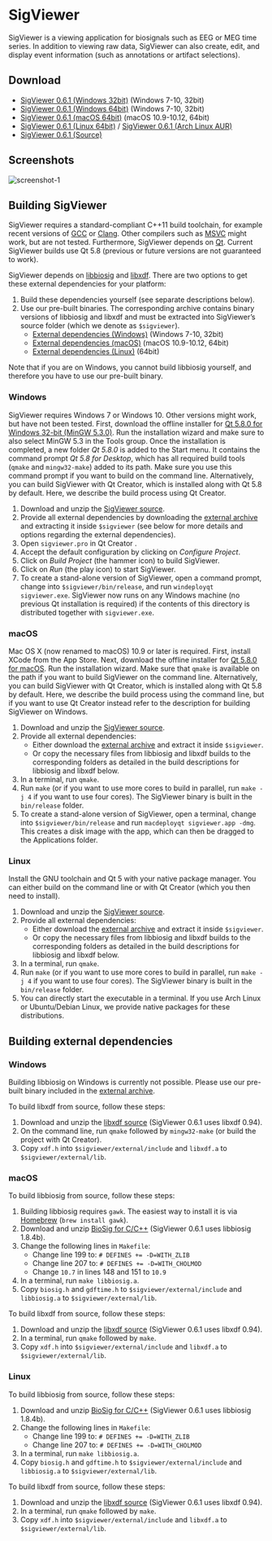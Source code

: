 SigViewer
=========

SigViewer is a viewing application for biosignals such as EEG or MEG time series. In addition to viewing raw data, SigViewer can also create, edit, and display event information (such as annotations or artifact selections).

Download
--------
- [SigViewer 0.6.1 (Windows 32bit)](https://github.com/cbrnr/sigviewer/releases/download/v0.6.1/sigviewer-0.6.1-win32.exe) (Windows 7-10, 32bit)
- [SigViewer 0.6.1 (Windows 64bit)](https://github.com/cbrnr/sigviewer/releases/download/v0.6.1/sigviewer-0.6.1-win64.exe) (Windows 7-10, 32bit)
- [SigViewer 0.6.1 (macOS 64bit)](https://github.com/cbrnr/sigviewer/releases/download/v0.6.1/sigviewer-0.6.1-macos.dmg) (macOS 10.9-10.12, 64bit)
- [SigViewer 0.6.1 (Linux 64bit)](https://github.com/cbrnr/sigviewer/releases/download/v0.6.1/sigviewer-0.6.1-linux.zip) / [SigViewer 0.6.1 (Arch Linux AUR)](https://aur.archlinux.org/packages/sigviewer/)
- [SigViewer 0.6.1 (Source)](https://github.com/cbrnr/sigviewer/archive/v0.6.1.zip)

Screenshots
-----------
![screenshot-1](https://github.com/cbrnr/sigviewer/raw/master/screenshot-1.png)

Building SigViewer
------------------
SigViewer requires a standard-compliant C++11 build toolchain, for example recent versions of [GCC](https://gcc.gnu.org/) or [Clang](https://clang.llvm.org/). Other compilers such as [MSVC](https://en.wikipedia.org/wiki/Visual_C%2B%2B) might work, but are not tested. Furthermore, SigViewer depends on [Qt](https://www.qt.io/). Current SigViewer builds use Qt 5.8 (previous or future versions are not guaranteed to work).

SigViewer depends on [libbiosig](http://biosig.sourceforge.net/) and [libxdf](https://github.com/Yida-Lin/libxdf). There are two options to get these external dependencies for your platform:

1. Build these dependencies yourself (see separate descriptions below).
2. Use our pre-built binaries. The corresponding archive contains binary versions of libbiosig and libxdf and must be extracted into SigViewer’s source folder (which we denote as `$sigviewer`).
    - [External dependencies (Windows)](https://github.com/cbrnr/sigviewer/releases/download/v0.6.1/external-0.6.1-win32.zip) (Windows 7-10, 32bit)
    - [External dependencies (macOS)](https://github.com/cbrnr/sigviewer/releases/download/v0.6.1/external-0.6.1-macos.zip) (macOS 10.9-10.12, 64bit)
    - [External dependencies (Linux)](https://github.com/cbrnr/sigviewer/releases/download/v0.6.1/external-0.6.1-linux.zip) (64bit)

Note that if you are on Windows, you cannot build libbiosig yourself, and therefore you have to use our pre-built binary.

### Windows
SigViewer requires Windows 7 or Windows 10. Other versions might work, but have not been tested. First, download the offline installer for [Qt 5.8.0 for Windows 32-bit (MinGW 5.3.0)](http://download.qt.io/official_releases/qt/5.8/5.8.0/qt-opensource-windows-x86-mingw530-5.8.0.exe). Run the installation wizard and make sure to also select MinGW 5.3 in the Tools group. Once the installation is completed, a new folder _Qt 5.8.0_ is added to the Start menu. It contains the command prompt _Qt 5.8 for Desktop_, which has all required build tools (`qmake` and `mingw32-make`) added to its path. Make sure you use this command prompt if you want to build on the command line. Alternatively, you can build SigViewer with Qt Creator, which is installed along with Qt 5.8 by default. Here, we describe the build process using Qt Creator.

1. Download and unzip the [SigViewer source](https://github.com/cbrnr/sigviewer/archive/v0.6.1.zip).
1. Provide all external dependencies by downloading the [external archive](https://github.com/cbrnr/sigviewer/releases/download/v0.6.1/external-0.6.1-windows.zip) and extracting it inside `$sigviewer` (see below for more details and options regarding the external dependencies).
1. Open `sigviewer.pro` in Qt Creator .
1. Accept the default configuration by clicking on _Configure Project_.
1. Click on _Build Project_ (the hammer icon) to build SigViewer.
1. Click on _Run_ (the play icon) to start SigViewer.
1. To create a stand-alone version of SigViewer, open a command prompt, change into `$sigviewer/bin/release`, and run `windeployqt sigviewer.exe`. SigViewer now runs on any Windows machine (no previous Qt installation is required) if the contents of this directory is distributed together with `sigviewer.exe`.


### macOS
Mac OS X (now renamed to macOS) 10.9 or later is required. First, install XCode from the App Store. Next, download the offline installer for [Qt 5.8.0 for macOS](http://download.qt.io/official_releases/qt/5.8/5.8.0/qt-opensource-mac-x64-clang-5.8.0.dmg). Run the installation wizard. Make sure that `qmake` is available on the path if you want to build SigViewer on the command line. Alternatively, you can build SigViewer with Qt Creator, which is installed along with Qt 5.8 by default. Here, we describe the build process using the command line, but if you want to use Qt Creator instead refer to the description for building SigViewer on Windows.

1. Download and unzip the [SigViewer source](https://github.com/cbrnr/sigviewer/archive/v0.6.1.zip).
1. Provide all external dependencies:
    - Either download the [external archive](https://github.com/cbrnr/sigviewer/releases/download/v0.6.1/external-0.6.1-macos.zip) and extract it inside `$sigviewer`.
    - Or copy the necessary files from libbiosig and libxdf builds to the corresponding folders as detailed in the build descriptions for libbiosig and libxdf below.
1. In a terminal, run `qmake`.
1. Run `make` (or if you want to use more cores to build in parallel, run `make -j 4` if you want to use four cores). The SigViewer binary is built in the `bin/release` folder.
1. To create a stand-alone version of SigViewer, open a terminal, change into `$sigviewer/bin/release` and run `macdeployqt sigviewer.app -dmg`. This creates a disk image with the app, which can then be dragged to the Applications folder.

### Linux
Install the GNU toolchain and Qt 5 with your native package manager. You can either build on the command line or with Qt Creator (which you then need to install).

1. Download and unzip the [SigViewer source](https://github.com/cbrnr/sigviewer/archive/v0.6.1.zip).
1. Provide all external dependencies:
    - Either download the [external archive](https://github.com/cbrnr/sigviewer/releases/download/v0.6.1/external-0.6.1-linux.zip) and extract it inside `$sigviewer`.
    - Or copy the necessary files from libbiosig and libxdf builds to the corresponding folders as detailed in the build descriptions for libbiosig and libxdf below.
1. In a terminal, run `qmake`.
1. Run `make` (or if you want to use more cores to build in parallel, run `make -j 4` if you want to use four cores). The SigViewer binary is built in the `bin/release` folder.
1. You can directly start the executable in a terminal. If you use Arch Linux or Ubuntu/Debian Linux, we provide native packages for these distributions.

Building external dependencies
------------------------------
### Windows
Building libbiosig on Windows is currently not possible. Please use our pre-built binary included in the [external archive](https://github.com/cbrnr/sigviewer/releases/download/v0.6.1/external-0.6.1-windows.zip).

To build libxdf from source, follow these steps:

1. Download and unzip the [libxdf source](https://github.com/Yida-Lin/libxdf/archive/0.94.zip) (SigViewer 0.6.1 uses libxdf 0.94).
1. On the command line, run `qmake` followed by `mingw32-make` (or build the project with Qt Creator).
2. Copy `xdf.h` into `$sigviewer/external/include` and `libxdf.a` to `$sigviewer/external/lib`.

### macOS
To build libbiosig from source, follow these steps:

1. Building libbiosig requires `gawk`. The easiest way to install it is via [Homebrew](http://brew.sh/) (`brew install gawk`).
1. Download and unzip [BioSig for C/C++](https://sourceforge.net/projects/biosig/files/BioSig%20for%20C_C%2B%2B/src/biosig4c%2B%2B-1.8.4b.src.tar.gz) (SigViewer 0.6.1 uses libbiosig 1.8.4b).
1. Change the following lines in `Makefile`:
    - Change line 199 to: `# DEFINES += -D=WITH_ZLIB`
    - Change line 207 to: `# DEFINES += -D=WITH_CHOLMOD`
    - Change `10.7` in lines 148 and 151 to `10.9`
1. In a terminal, run `make libbiosig.a`.
1. Copy `biosig.h` and `gdftime.h` to `$sigviewer/external/include` and `libbiosig.a` to `$sigviewer/external/lib`.

To build libxdf from source, follow these steps:

1. Download and unzip the [libxdf source](https://github.com/Yida-Lin/libxdf/archive/0.94.zip) (SigViewer 0.6.1 uses libxdf 0.94).
1. In a terminal, run `qmake` followed by `make`.
1. Copy `xdf.h` into `$sigviewer/external/include` and `libxdf.a` to `$sigviewer/external/lib`.

### Linux
To build libbiosig from source, follow these steps:

1. Download and unzip [BioSig for C/C++](https://sourceforge.net/projects/biosig/files/BioSig%20for%20C_C%2B%2B/src/biosig4c%2B%2B-1.8.4b.src.tar.gz) (SigViewer 0.6.1 uses libbiosig 1.8.4b).
1. Change the following lines in `Makefile`:
    - Change line 199 to: `# DEFINES += -D=WITH_ZLIB`
    - Change line 207 to: `# DEFINES += -D=WITH_CHOLMOD`
1. In a terminal, run `make libbiosig.a`.
1. Copy `biosig.h` and `gdftime.h` to `$sigviewer/external/include` and `libbiosig.a` to `$sigviewer/external/lib`.

To build libxdf from source, follow these steps:

1. Download and unzip the [libxdf source](https://github.com/Yida-Lin/libxdf/archive/0.94.zip) (SigViewer 0.6.1 uses libxdf 0.94).
1. In a terminal, run `qmake` followed by `make`.
1. Copy `xdf.h` into `$sigviewer/external/include` and `libxdf.a` to `$sigviewer/external/lib`.
